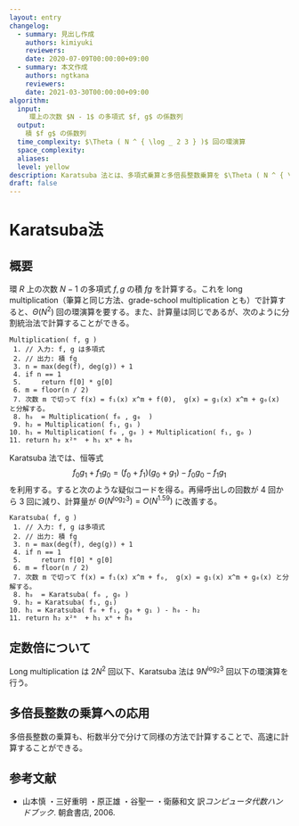 ```yaml
---
layout: entry
changelog:
  - summary: 見出し作成
    authors: kimiyuki
    reviewers:
    date: 2020-07-09T00:00:00+09:00
  - summary: 本文作成
    authors: ngtkana
    reviewers:
    date: 2021-03-30T00:00:00+09:00
algorithm:
  input:
     環上の次数 $N - 1$ の多項式 $f, g$ の係数列
  output:
    積 $f g$ の係数列
  time_complexity: $\Theta ( N ^ { \log _ 2 3 } )$ 回の環演算
  space_complexity:
  aliases:
  level: yellow
description: Karatsuba 法とは、多項式乗算と多倍長整数乗算を $\Theta ( N ^ { \log _ 2 3} )$ 回の環演算で行なうアルゴリズムである。
draft: false
---
```



# Karatsuba法

## 概要

環 $R$ 上の次数 $N - 1$ の多項式 $f, g$ の積 $f g$ を計算する。これを long multiplication（筆算と同じ方法、grade-school multiplication とも）で計算すると、$\Theta ( N ^ 2 )$ 回の環演算を要する。また、計算量は同じであるが、次のように分割統治法で計算することができる。

```
Multiplication( f, g )
 1. // 入力: f, g は多項式
 2. // 出力: 積 fg
 3. n = max(deg(f), deg(g)) + 1
 4. if n == 1
 5.     return f[0] * g[0]
 6. m = floor(n / 2)
 7. 次数 m で切って f(x) = f₁(x) x^m + f(0),  g(x) = g₁(x) x^m + g₀(x) と分解する。
 8. h₀  = Multiplication( f₀ , g₀  )
 9. h₂ = Multiplication( f₁, g₁ )
10. h₁ = Multiplication( f₀ , g₀ ) + Multiplication( f₁, g₀ )
11. return h₂ x²ᵐ  + h₁ xᵐ + h₀
```

Karatsuba 法では、恒等式
$$
f _ 0 g _ 1 + f _ 1 g _ 0 = ( f _ 0 + f _ 1 ) ( g _ 0 + g _ 1 ) - f _ 0 g _ 0 - f _ 1 g _ 1
$$
を利用する。すると次のような疑似コードを得る。再帰呼出しの回数が $4$ 回から $3$ 回に減り、計算量が $\Theta ( N ^ { \log _ 2 3 } ) = O ( N ^ { 1.59 } )$ に改善する。


```
Karatsuba( f, g )
 1. // 入力: f, g は多項式
 2. // 出力: 積 fg
 3. n = max(deg(f), deg(g)) + 1
 4. if n == 1
 5.     return f[0] * g[0]
 6. m = floor(n / 2)
 7. 次数 m で切って f(x) = f₁(x) x^m + f₀,  g(x) = g₁(x) x^m + g₀(x) と分解する。
 8. h₀  = Karatsuba( f₀ , g₀ )
 9. h₂ = Karatsuba( f₁, g₁)
10. h₁ = Karatsuba( f₀ + f₁, g₀ + g₁ ) - h₀ - h₂
11. return h₂ x²ᵐ  + h₁ xᵐ + h₀
```


## 定数倍について

Long multiplication は $2 N ^ 2$ 回以下、Karatsuba 法は $9 N ^ { \log _ 2 3 }$ 回以下の環演算を行う。


## 多倍長整数の乗算への応用

多倍長整数の乗算も、桁数半分で分けて同様の方法で計算することで、高速に計算することができる。


## 参考文献

* 山本慎 ・三好重明 ・原正雄 ・谷聖一 ・衛藤和文 訳*コンピュータ代数ハンドブック*. 朝倉書店, 2006.
